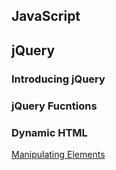 ## JavaScript

## jQuery
### Introducing jQuery

### jQuery Fucntions

### Dynamic HTML
[Manipulating Elements](http://learn.jquery.com/using-jquery-core/manipulating-elements/)